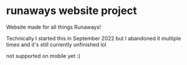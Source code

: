 # runaways website project

Website made for all things Runaways!

Technically I started this in September 2022 but I abandoned it multiple times and it's still currently unfinished lol

not supported on mobile yet :(
